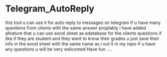 # **Telegram_AutoReply**
 this tool u can use it for auto reply to messages on telegram if u have many questions from clients with the same answer proplably i have added afeature that u can use excel sheet as adatabase for the clients questions if like if they are student and they want to know their grades u just save their info in the excel sheet with the same name as i out it in my repo if u have any questions u will be very welcomed Have fun ....
